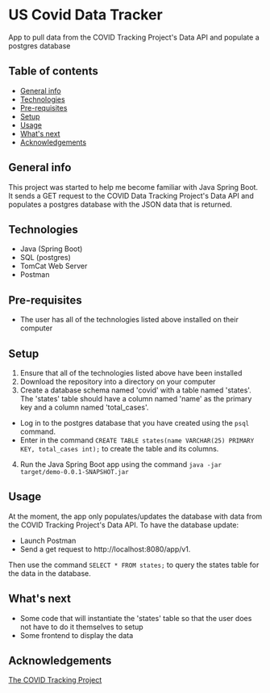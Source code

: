 # US Covid Data Tracker
App to pull data from the COVID Tracking Project's Data API and populate a postgres database

## Table of contents
* [General info](#general-info)
* [Technologies](#technologies)
* [Pre-requisites](#pre-requisites)
* [Setup](#setup)
* [Usage](#usage)
* [What's next](#whats-next)
* [Acknowledgements](#acknowledgements) 

## General info
This project was started to help me become familiar with Java Spring Boot. It sends a GET request to the COVID Data Tracking Project's Data API and populates a postgres database with the JSON data that is returned. 

## Technologies
* Java (Spring Boot)
* SQL (postgres)
* TomCat Web Server 
* Postman

## Pre-requisites
* The user has all of the technologies listed above installed on their computer

## Setup
1. Ensure that all of the technologies listed above have been installed 
2. Download the repository into a directory on your computer
3. Create a database schema named 'covid' with a table named 'states'. The 'states' table should have a column named 'name' as the primary key and a column named 'total_cases'.
  *  Log in to the postgres database that you have created using the `psql` command. 
  *  Enter in the command `CREATE TABLE states(name VARCHAR(25) PRIMARY KEY, total_cases int);` to create the table and its columns.
  
4. Run the Java Spring Boot app using the command `java -jar target/demo-0.0.1-SNAPSHOT.jar`

## Usage
At the moment, the app only populates/updates the database with data from the COVID Tracking Project's Data API. To have the database update:
* Launch Postman 
* Send a get request to http://localhost:8080/app/v1. 

Then use the command `SELECT * FROM states;` to query the states table for the data in the database.

## What's next 
* Some code that will instantiate the 'states' table so that the user does not have to do it themselves to setup
* Some frontend to display the data 

## Acknowledgements
<a href="https://covidtracking.com/">The COVID Tracking Project

